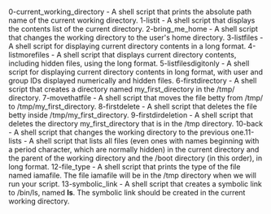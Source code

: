 0-current_working_directory - A shell script that prints the absolute path name of the current working directory.
1-listit - A shell script that displays the contents list of the current directory.
2-bring_me_home - A shell script that changes the working directory to the user's home directory.
3-listfiles - A shell script for displaying current directory contents in a long format.
4-listmorefiles - A shell script that displays current directory contents, including hidden files, using the long format.
5-listfilesdigitonly - A shell script for displaying current directory contents in long format, with user and group IDs displayed numerically and hidden files.
6-firstdirectory - A shell script that creates a directory named my_first_directory in the /tmp/ directory.
7-movethatfile - A shell script that moves the file betty from /tmp/ to /tmp/my_first_directory.
8-firstdelete - A shell script that deletes the file betty inside /tmp/my_first_directory.
9-firstdirdeletion - A shell script that deletes the directory my_first_directory that is in the /tmp directory.
10-back - A shell script that changes the working directory to the previous one.11-lists - A shell script that lists all files (even ones with names beginning with a period character, which are normally hidden) in the current directory and the parent of the working directory and the /boot directory (in this order), in long format.
12-file_type - A shell script that prints the type of the file named iamafile. The file iamafile will be in the /tmp directory when we will run your script.
13-symbolic_link - A shell script that creates a symbolic link to /bin/ls, named __ls__. The symbolic link should be created in the current working directory.


